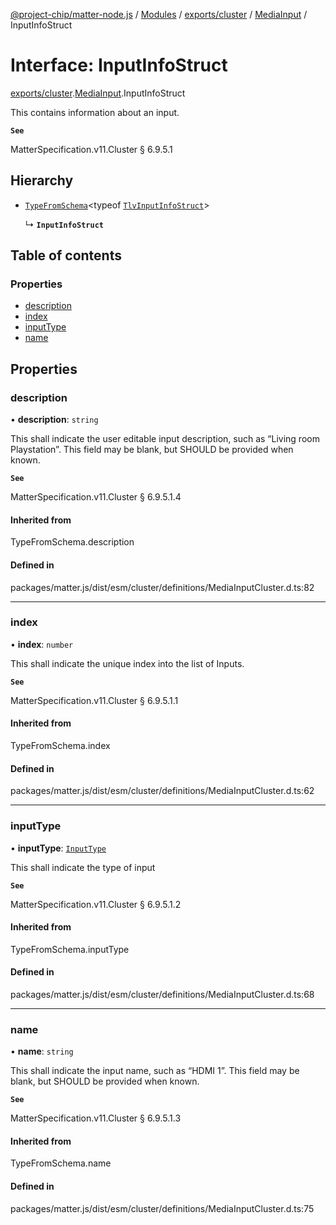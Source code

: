 [@project-chip/matter-node.js](../README.md) / [Modules](../modules.md) / [exports/cluster](../modules/exports_cluster.md) / [MediaInput](../modules/exports_cluster.MediaInput.md) / InputInfoStruct

# Interface: InputInfoStruct

[exports/cluster](../modules/exports_cluster.md).[MediaInput](../modules/exports_cluster.MediaInput.md).InputInfoStruct

This contains information about an input.

**`See`**

MatterSpecification.v11.Cluster § 6.9.5.1

## Hierarchy

- [`TypeFromSchema`](../modules/exports_tlv.md#typefromschema)\<typeof [`TlvInputInfoStruct`](../modules/exports_cluster.MediaInput.md#tlvinputinfostruct)\>

  ↳ **`InputInfoStruct`**

## Table of contents

### Properties

- [description](exports_cluster.MediaInput.InputInfoStruct.md#description)
- [index](exports_cluster.MediaInput.InputInfoStruct.md#index)
- [inputType](exports_cluster.MediaInput.InputInfoStruct.md#inputtype)
- [name](exports_cluster.MediaInput.InputInfoStruct.md#name)

## Properties

### description

• **description**: `string`

This shall indicate the user editable input description, such as “Living room Playstation”. This field may
be blank, but SHOULD be provided when known.

**`See`**

MatterSpecification.v11.Cluster § 6.9.5.1.4

#### Inherited from

TypeFromSchema.description

#### Defined in

packages/matter.js/dist/esm/cluster/definitions/MediaInputCluster.d.ts:82

___

### index

• **index**: `number`

This shall indicate the unique index into the list of Inputs.

**`See`**

MatterSpecification.v11.Cluster § 6.9.5.1.1

#### Inherited from

TypeFromSchema.index

#### Defined in

packages/matter.js/dist/esm/cluster/definitions/MediaInputCluster.d.ts:62

___

### inputType

• **inputType**: [`InputType`](../enums/exports_cluster.MediaInput.InputType.md)

This shall indicate the type of input

**`See`**

MatterSpecification.v11.Cluster § 6.9.5.1.2

#### Inherited from

TypeFromSchema.inputType

#### Defined in

packages/matter.js/dist/esm/cluster/definitions/MediaInputCluster.d.ts:68

___

### name

• **name**: `string`

This shall indicate the input name, such as “HDMI 1”. This field may be blank, but SHOULD be provided when
known.

**`See`**

MatterSpecification.v11.Cluster § 6.9.5.1.3

#### Inherited from

TypeFromSchema.name

#### Defined in

packages/matter.js/dist/esm/cluster/definitions/MediaInputCluster.d.ts:75
